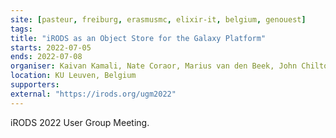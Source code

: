 ```yaml
---
site: [pasteur, freiburg, erasmusmc, elixir-it, belgium, genouest]
tags: 
title: "iRODS as an Object Store for the Galaxy Platform"
starts: 2022-07-05
ends: 2022-07-08
organiser: Kaivan Kamali, Nate Coraor, Marius van den Beek, John Chilton, Anton Nekrutenko
location: KU Leuven, Belgium
supporters: 
external: "https://irods.org/ugm2022"
---
```


iRODS 2022 User Group Meeting.
